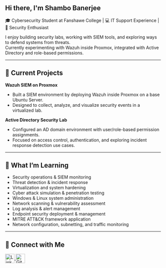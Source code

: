 <h2> Hi there, I'm Shambo Banerjee </h2>  

🎓 Cybersecurity Student at Fanshawe College | 💻 IT Support Experience | 🔐 Security Enthusiast  

I enjoy building security labs, working with SIEM tools, and exploring ways to defend systems from threats.  
Currently experimenting with Wazuh inside Proxmox, integrated with Active Directory and role-based permissions.  

---

<h2> 🔭 Current Projects </h2>  

**Wazuh SIEM on Proxmox**  
  - Built a SIEM environment by deploying Wazuh inside Proxmox on a base Ubuntu Server.  
  - Designed to collect, analyze, and visualize security events in a virtualized lab.  

**Active Directory Security Lab**  
  - Configured an AD domain environment with user/role-based permission assignments.  
  - Focused on access control, authentication, and exploring incident response detection use cases. 

---

<h2> 🌱 What I’m Learning </h2>  

- Security operations & SIEM monitoring
- Threat detection & incident response
- Virtualization and system hardening
- Cyber attack simulation & penetration testing
- Windows & Linux system administration
- Network scanning & vulnerability assessment
- Log analysis & alert management
- Endpoint security deployment & management
- MITRE ATT&CK framework application
- Network configuration, subnetting, and traffic monitoring 

---

<h2> 🤝 Connect with Me </h2>  

<p align="left">
  <a href="https://www.linkedin.com/in/shambo-banerjee/" target="_blank">
    <img align="center" src="https://cdn.jsdelivr.net/npm/simple-icons@v3/icons/linkedin.svg" alt="LinkedIn" height="30" width="30" />
  </a>
  <a href="https://github.com/shambo-cyb" target="_blank">
    <img align="center" src="https://cdn.jsdelivr.net/npm/simple-icons@v3/icons/github.svg" alt="GitHub" height="30" width="30" />
  </a>
</p>  
